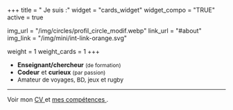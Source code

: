 +++
title = " Je suis :"
widget = "cards_widget"
widget_compo = "TRUE"
active = true

img_url = "/img/circles/profil_circle_modif.webp"
link_url = "#about"
img_link = "/img/mini/int-link-orange.svg"

weight = 1
weight_cards = 1
+++

- **Enseignant/chercheur** <span style="font-size: 87%;">(de formation)</span>
- **Codeur** et **curieux**  <span style="font-size: 87%;">(par passion)</span>
- <span style="font-size: 95%;">Amateur de voyages, BD, jeux et rugby</span>

---
Voir mon <a href="/cv">CV <i class="fas fa-id-card"></i></a> et <a href="/cv/#competences">mes compétences <i class="fas fa-cogs"></i></a>. 
